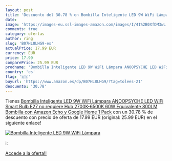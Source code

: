 ```yaml
---
layout: post
title: 'Descuento del 30.78 % en Bombilla Inteligente LED 9W WiFi Lámpara'
date: 
image: 'https://images-eu.ssl-images-amazon.com/images/I/41%2B0XfDM3wL._SL200_.jpg'
comments: true
category: ofertas
author: ring
slug: 'B07HL8LHG9-es'
actualPrice: 17.99 EUR
currency: EUR
price: 17.99
comparePrice: 25.99 EUR
prodname: 'Bombilla Inteligente LED 9W WiFi Lámpara ANOOPSYCHE LED WiFi Smart Bulb E27 no requiere Hub 2700K-6500K 60W Equivalente 800LM Bombilla con Amazon Echo y Google Home 1 Pack'
country: 'es'
flag: '🇪🇸'
buyurl: 'https://www.amazon.es/dp/B07HL8LHG9/?tag=tolees-21'
descuento: '30.78'
---
```


Tienes [Bombilla Inteligente LED 9W WiFi Lámpara ANOOPSYCHE LED WiFi Smart Bulb E27 no requiere Hub 2700K-6500K 60W Equivalente 800LM Bombilla con Amazon Echo y Google Home 1 Pack](https://www.amazon.es/dp/B07HL8LHG9/?tag=tolees-21) con un 30.78 % de descuento con precio de oferta de 17.99 EUR (original: 25.99 EUR) en el siguiente enlace!

[![Bombilla Inteligente LED 9W WiFi Lámpara](https://images-eu.ssl-images-amazon.com/images/I/41%2B0XfDM3wL._SL200_.jpg)](https://www.amazon.es/dp/B07HL8LHG9/?tag=tolees-21)

ℹ️:


[Accede a la oferta!!](https://www.amazon.es/dp/B07HL8LHG9/?tag=tolees-21)
